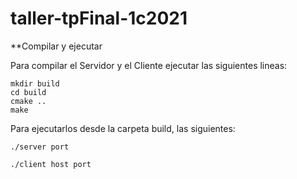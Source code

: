 # taller-tpFinal-1c2021


**Compilar y ejecutar


Para compilar el Servidor y el Cliente ejecutar las siguientes lineas:

~~~{.bash}
mkdir build
cd build
cmake ..
make
~~~


Para ejecutarlos desde la carpeta build, las siguientes:

~~~{.bash}
./server port

./client host port
~~~
